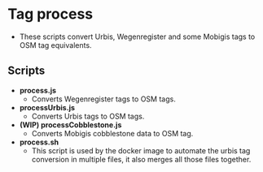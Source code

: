 # Tag process

- These scripts convert Urbis, Wegenregister and some Mobigis tags to OSM tag equivalents.

## Scripts

- **process.js**
    - Converts Wegenregister tags to OSM tags.
- **processUrbis.js**
    - Converts Urbis tags to OSM tags.
- **(WIP) processCobblestone.js**
    - Converts Mobigis cobblestone data to OSM tag.
- **process.sh**
    - This script is used by the docker image to automate the urbis tag conversion in multiple files, it also merges all those files together.